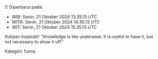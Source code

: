 ⏰ Diperbarui pada:
- WIB: Senin, 21 Oktober 2024 13.35.13 UTC
- WITA: Senin, 21 Oktober 2024 14.35.13 UTC
- WIT: Senin, 21 Oktober 2024 15.35.13 UTC

Kutipan Inspiratif:
"Knowledge is like underwear. It is useful to have it, but not necessary to show it off."


Kategori: funny

